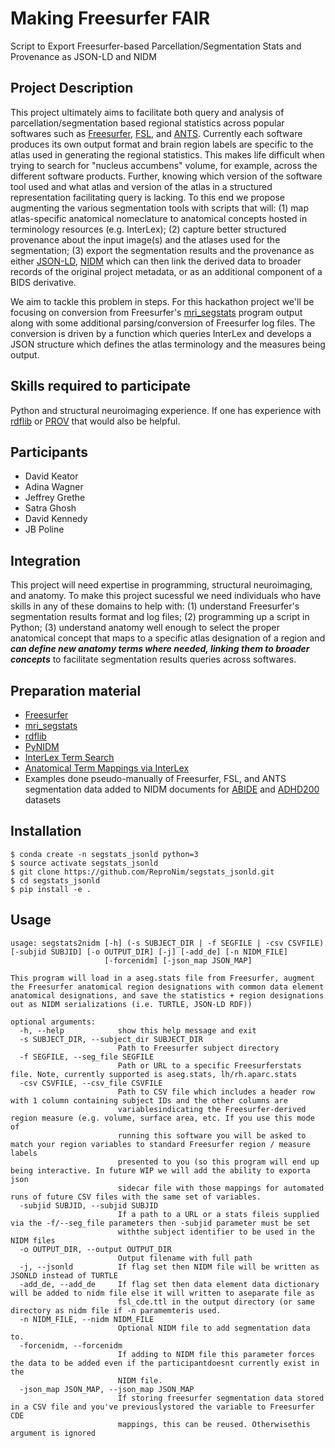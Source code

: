 # Making Freesurfer FAIR
Script to Export Freesurfer-based Parcellation/Segmentation Stats and Provenance as JSON-LD and NIDM
## Project Description
This project ultimately aims to facilitate both query and analysis of parcellation/segmentation based regional statistics across popular softwares such as [Freesurfer](https://surfer.nmr.mgh.harvard.edu/), [FSL](https://fsl.fmrib.ox.ac.uk/fsl/fslwiki), and [ANTS](http://stnava.github.io/ANTs/). Currently each software produces its own output format and brain region labels are specific to the atlas used in generating the regional statistics.  This makes life difficult when trying to search for "nucleus accumbens" volume, for example, across the different software products.  Further, knowing which version of the software tool used and what atlas and version of the atlas in a structured representation facilitating query is lacking.  To this end we propose augmenting the various segmentation tools with scripts that will: (1) map atlas-specific anatomical nomeclature to anatomical concepts hosted in terminology resources (e.g. InterLex); (2) capture better structured provenance about the input image(s) and the atlases used for the segmentation; (3) export the segmentation results and the provenance as either [JSON-LD](https://json-ld.org/), [NIDM](http://nidm.nidash.org/) which can then link the derived data to broader records of the original project metadata, or as an additional component of a BIDS derivative.

We aim to tackle this problem in steps.  For this hackathon project we'll be focusing on conversion from Freesurfer's [mri_segstats](https://surfer.nmr.mgh.harvard.edu/fswiki/mri_segstat) program output along with some additional parsing/conversion of Freesurfer log files. The conversion is driven by a function which queries InterLex and develops a JSON structure which defines the atlas terminology and the measures being output.

## Skills required to participate
Python and structural neuroimaging experience.  If one has experience with [rdflib](https://github.com/RDFLib/rdflib) or [PROV](https://github.com/trungdong/prov) that would also be helpful.

## Participants
- David Keator
- Adina Wagner
- Jeffrey Grethe
- Satra Ghosh
- David Kennedy
- JB Poline

## Integration
This project will need expertise in programming, structural neuroimaging, and anatomy.  To make this project sucessful we need individuals who have skills in any of these domains to help with: (1) understand Freesurfer's segmentation results format and log files; (2) programming up a script in Python; (3) understand anatomy well enough to select the proper anatomical concept that maps to a specific atlas designation of a region and ***can define new anatomy terms where needed, linking them to broader concepts*** to facilitate segmentation results queries across softwares.

## Preparation material
* [Freesurfer](https://surfer.nmr.mgh.harvard.edu/)
* [mri_segstats](https://surfer.nmr.mgh.harvard.edu/fswiki/mri_segstat)
* [rdflib](https://github.com/RDFLib/rdflib)
* [PyNIDM](https://github.com/incf-nidash/PyNIDM)
* [InterLex Term Search](https://scicrunch.org/scicrunch/interlex/dashboard)
* [Anatomical Term Mappings via InterLex](https://docs.google.com/spreadsheets/d/1VcpNj1deZ7dF8XM6yXt5VWCNVVQkCnV9Y48wvMFYw0g)
* Examples done pseudo-manually of Freesurfer, FSL, and ANTS segmentation data added to NIDM documents for [ABIDE](https://github.com/dbkeator/simple2_NIDM_examples/tree/master/datasets.datalad.org/abide/RawDataBIDS) and [ADHD200](https://github.com/dbkeator/simple2_NIDM_examples/tree/master/datasets.datalad.org/adhd200/RawDataBIDS) datasets


## Installation

```
$ conda create -n segstats_jsonld python=3
$ source activate segstats_jsonld
$ git clone https://github.com/ReproNim/segstats_jsonld.git
$ cd segstats_jsonld
$ pip install -e .
```

## Usage

```
usage: segstats2nidm [-h] (-s SUBJECT_DIR | -f SEGFILE | -csv CSVFILE) [-subjid SUBJID] [-o OUTPUT_DIR] [-j] [-add_de] [-n NIDM_FILE]
                     [-forcenidm] [-json_map JSON_MAP]

This program will load in a aseg.stats file from Freesurfer, augment the Freesurfer anatomical region designations with common data element
anatomical designations, and save the statistics + region designations out as NIDM serializations (i.e. TURTLE, JSON-LD RDF))

optional arguments:
  -h, --help            show this help message and exit
  -s SUBJECT_DIR, --subject_dir SUBJECT_DIR
                        Path to Freesurfer subject directory
  -f SEGFILE, --seg_file SEGFILE
                        Path or URL to a specific Freesurferstats file. Note, currently supported is aseg.stats, lh/rh.aparc.stats
  -csv CSVFILE, --csv_file CSVFILE
                        Path to CSV file which includes a header row with 1 column containing subject IDs and the other columns are
                        variablesindicating the Freesurfer-derived region measure (e.g. volume, surface area, etc. If you use this mode of
                        running this software you will be asked to match your region variables to standard Freesurfer region / measure labels
                        presented to you (so this program will end up being interactive. In future WIP we will add the ability to exporta json
                        sidecar file with those mappings for automated runs of future CSV files with the same set of variables.
  -subjid SUBJID, --subjid SUBJID
                        If a path to a URL or a stats fileis supplied via the -f/--seg_file parameters then -subjid parameter must be set
                        withthe subject identifier to be used in the NIDM files
  -o OUTPUT_DIR, --output OUTPUT_DIR
                        Output filename with full path
  -j, --jsonld          If flag set then NIDM file will be written as JSONLD instead of TURTLE
  -add_de, --add_de     If flag set then data element data dictionary will be added to nidm file else it will written to aseparate file as
                        fsl_cde.ttl in the output directory (or same directory as nidm file if -n paramemteris used.
  -n NIDM_FILE, --nidm NIDM_FILE
                        Optional NIDM file to add segmentation data to.
  -forcenidm, --forcenidm
                        If adding to NIDM file this parameter forces the data to be added even if the participantdoesnt currently exist in the
                        NIDM file.
  -json_map JSON_MAP, --json_map JSON_MAP
                        If storing freesurfer segmentation data stored in a CSV file and you've previouslystored the variable to Freesurfer CDE
                        mappings, this can be reused. Otherwisethis argument is ignored

```
